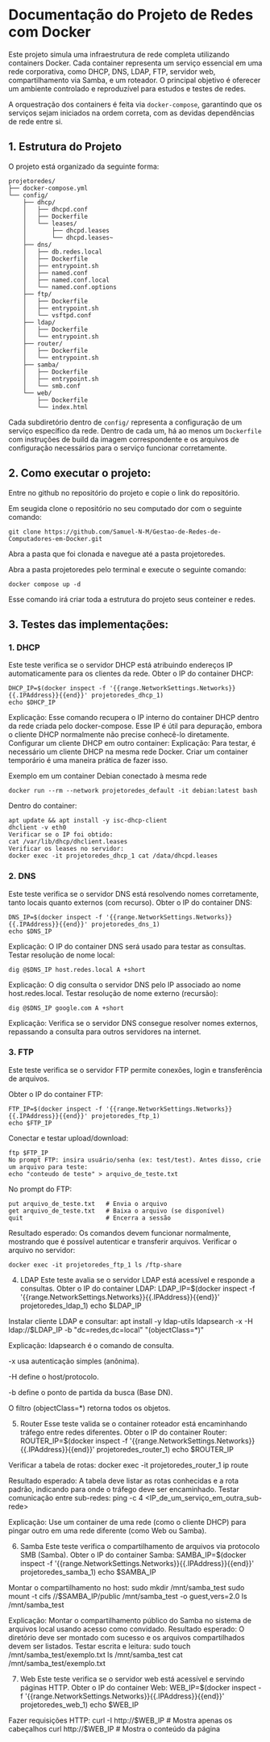 # Documentação do Projeto de Redes com Docker

Este projeto simula uma infraestrutura de rede completa utilizando containers Docker. Cada container representa um serviço essencial em uma rede corporativa, como DHCP, DNS, LDAP, FTP, servidor web, compartilhamento via Samba, e um roteador. O principal objetivo é oferecer um ambiente controlado e reproduzível para estudos e testes de redes.

A orquestração dos containers é feita via `docker-compose`, garantindo que os serviços sejam iniciados na ordem correta, com as devidas dependências de rede entre si.

## 1. Estrutura do Projeto

O projeto está organizado da seguinte forma:

```
projetoredes/
├── docker-compose.yml
└── config/
    ├── dhcp/
    │   ├── dhcpd.conf
    │   ├── Dockerfile
    │   └── leases/
    │       ├── dhcpd.leases
    │       └── dhcpd.leases~
    ├── dns/
    │   ├── db.redes.local
    │   ├── Dockerfile
    │   ├── entrypoint.sh
    │   ├── named.conf
    │   ├── named.conf.local
    │   └── named.conf.options
    ├── ftp/
    │   ├── Dockerfile
    │   ├── entrypoint.sh
    │   └── vsftpd.conf
    ├── ldap/
    │   ├── Dockerfile
    │   └── entrypoint.sh
    ├── router/
    │   ├── Dockerfile
    │   └── entrypoint.sh
    ├── samba/
    │   ├── Dockerfile
    │   ├── entrypoint.sh
    │   └── smb.conf
    └── web/
        ├── Dockerfile
        └── index.html
```

Cada subdiretório dentro de `config/` representa a configuração de um serviço específico da rede. Dentro de cada um, há ao menos um `Dockerfile` com instruções de build da imagem correspondente e os arquivos de configuração necessários para o serviço funcionar corretamente.

## 2. Como executar o projeto:

Entre no github no repositório do projeto e copie o link do repositório.

Em seugida clone o repositório no seu computado dor com o seguinte comando:
```
git clone https://github.com/Samuel-N-M/Gestao-de-Redes-de-Computadores-em-Docker.git
```
Abra a pasta que foi clonada e navegue até a pasta projetoredes.

Abra a pasta projetoredes pelo terminal e execute o seguinte comando:
```
docker compose up -d
```
Esse comando irá criar toda a estrutura do projeto seus conteiner e redes.


## 3. Testes das implementações:
### 1. DHCP
Este teste verifica se o servidor DHCP está atribuindo endereços IP automaticamente para os clientes da rede.
Obter o IP do container DHCP:

```
DHCP_IP=$(docker inspect -f '{{range.NetworkSettings.Networks}}{{.IPAddress}}{{end}}' projetoredes_dhcp_1)
echo $DHCP_IP
```

Explicação: Esse comando recupera o IP interno do container DHCP dentro da rede criada pelo docker-compose. Esse IP é útil para depuração, embora o cliente DHCP normalmente não precise conhecê-lo diretamente.
Configurar um cliente DHCP em outro container:
Explicação: Para testar, é necessário um cliente DHCP na mesma rede Docker. Criar um container temporário é uma maneira prática de fazer isso.

Exemplo em um container Debian conectado à mesma rede

```
docker run --rm --network projetoredes_default -it debian:latest bash
```

Dentro do container:

```
apt update && apt install -y isc-dhcp-client
dhclient -v eth0
Verificar se o IP foi obtido:
cat /var/lib/dhcp/dhclient.leases
Verificar os leases no servidor:
docker exec -it projetoredes_dhcp_1 cat /data/dhcpd.leases
```

### 2. DNS
Este teste verifica se o servidor DNS está resolvendo nomes corretamente, tanto locais quanto externos (com recurso).
Obter o IP do container DNS:

```
DNS_IP=$(docker inspect -f '{{range.NetworkSettings.Networks}}{{.IPAddress}}{{end}}' projetoredes_dns_1)
echo $DNS_IP
```

Explicação: O IP do container DNS será usado para testar as consultas.
Testar resolução de nome local:

```
dig @$DNS_IP host.redes.local A +short
```

Explicação: O dig consulta o servidor DNS pelo IP associado ao nome host.redes.local.
Testar resolução de nome externo (recursão):

```
dig @$DNS_IP google.com A +short
```

Explicação: Verifica se o servidor DNS consegue resolver nomes externos, repassando a consulta para outros servidores na internet.

### 3. FTP
Este teste verifica se o servidor FTP permite conexões, login e transferência de arquivos.

Obter o IP do container FTP:

```
FTP_IP=$(docker inspect -f '{{range.NetworkSettings.Networks}}{{.IPAddress}}{{end}}' projetoredes_ftp_1)
echo $FTP_IP
```

Conectar e testar upload/download:

```
ftp $FTP_IP
No prompt FTP: insira usuário/senha (ex: test/test). Antes disso, crie um arquivo para teste:
echo "conteudo de teste" > arquivo_de_teste.txt
```

No prompt do FTP:
```
put arquivo_de_teste.txt   # Envia o arquivo
get arquivo_de_teste.txt   # Baixa o arquivo (se disponível)
quit                       # Encerra a sessão
```
Resultado esperado: Os comandos devem funcionar normalmente, mostrando que é possível autenticar e transferir arquivos.
Verificar o arquivo no servidor:
```
docker exec -it projetoredes_ftp_1 ls /ftp-share
```
4. LDAP
Este teste avalia se o servidor LDAP está acessível e responde a consultas.
Obter o IP do container LDAP:
LDAP_IP=$(docker inspect -f '{{range.NetworkSettings.Networks}}{{.IPAddress}}{{end}}' projetoredes_ldap_1)
echo $LDAP_IP

Instalar cliente LDAP e consultar:
apt install -y ldap-utils
ldapsearch -x -H ldap://$LDAP_IP -b "dc=redes,dc=local" "(objectClass=*)"

Explicação:
ldapsearch é o comando de consulta.


-x usa autenticação simples (anônima).


-H define o host/protocolo.


-b define o ponto de partida da busca (Base DN).


O filtro (objectClass=*) retorna todos os objetos.

5. Router
Esse teste valida se o container roteador está encaminhando tráfego entre redes diferentes.
Obter o IP do container Router:
ROUTER_IP=$(docker inspect -f '{{range.NetworkSettings.Networks}}{{.IPAddress}}{{end}}' projetoredes_router_1)
echo $ROUTER_IP

Verificar a tabela de rotas:
docker exec -it projetoredes_router_1 ip route

Resultado esperado: A tabela deve listar as rotas conhecidas e a rota padrão, indicando para onde o tráfego deve ser encaminhado.
Testar comunicação entre sub-redes:
ping -c 4 <IP_de_um_serviço_em_outra_sub-rede>

Explicação: Use um container de uma rede (como o cliente DHCP) para pingar outro em uma rede diferente (como Web ou Samba).

6. Samba
Este teste verifica o compartilhamento de arquivos via protocolo SMB (Samba).
Obter o IP do container Samba:
SAMBA_IP=$(docker inspect -f '{{range.NetworkSettings.Networks}}{{.IPAddress}}{{end}}' projetoredes_samba_1)
echo $SAMBA_IP

Montar o compartilhamento no host:
sudo mkdir /mnt/samba_test
sudo mount -t cifs //$SAMBA_IP/public /mnt/samba_test -o guest,vers=2.0
ls /mnt/samba_test

Explicação: Montar o compartilhamento público do Samba no sistema de arquivos local usando acesso como convidado.
Resultado esperado: O diretório deve ser montado com sucesso e os arquivos compartilhados devem ser listados.
Testar escrita e leitura:
sudo touch /mnt/samba_test/exemplo.txt
ls /mnt/samba_test
cat /mnt/samba_test/exemplo.txt

7. Web
Este teste verifica se o servidor web está acessível e servindo páginas HTTP.
Obter o IP do container Web:
WEB_IP=$(docker inspect -f '{{range.NetworkSettings.Networks}}{{.IPAddress}}{{end}}' projetoredes_web_1)
echo $WEB_IP

Fazer requisições HTTP:
curl -I http://$WEB_IP     # Mostra apenas os cabeçalhos
curl http://$WEB_IP        # Mostra o conteúdo da página

